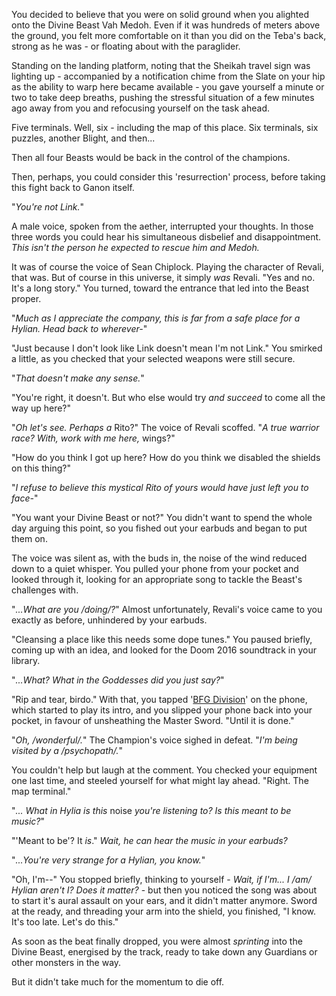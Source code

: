 You decided to believe that you were on solid ground when you alighted onto the Divine Beast Vah Medoh. Even if it was hundreds of meters above the ground, you felt more comfortable on it than you did on the Teba's back, strong as he was - or floating about with the paraglider.

Standing on the landing platform, noting that the Sheikah travel sign was lighting up - accompanied by a notification chime from the Slate on your hip as the ability to warp here became available - you gave yourself a minute or two to take deep breaths, pushing the stressful situation of a few minutes ago away from you and refocusing yourself on the task ahead.

Five terminals. Well, six - including the map of this place. Six terminals, six puzzles, another Blight, and then...

Then all four Beasts would be back in the control of the champions.

Then, perhaps, you could consider this 'resurrection' process, before taking this fight back to Ganon itself.

"*You're not Link.*"

A male voice, spoken from the aether, interrupted your thoughts. In those three words you could hear his simultaneous disbelief and disappointment. *This isn't the person he expected to rescue him and Medoh.*

It was of course the voice of Sean Chiplock. Playing the character of Revali, that was. But of course in this universe, it simply *was* Revali. "Yes and no. It's a long story." You turned, toward the entrance that led into the Beast proper.

"*Much as I appreciate the company, this is far from a safe place for a Hylian. Head back to wherever-*"

"Just because I don't look like Link doesn't mean I'm not Link." You smirked a little, as you checked that your selected weapons were still secure.

"*That doesn't make any sense.*"

"You're right, it doesn't. But who else would try *and succeed* to come all the way up here?"

"*Oh let's see. Perhaps a* Rito?" The voice of Revali scoffed. "*A true warrior race? With, work with me here,* wings?"

"How do you think I got up here? How do you think we disabled the shields on this thing?"

"*I refuse to believe this mystical Rito of yours would have just left you to face-*"

"You want your Divine Beast or not?" You didn't want to spend the whole day arguing this point, so you fished out your earbuds and began to put them on.

The voice was silent as, with the buds in, the noise of the wind reduced down to a quiet whisper. You pulled your phone from your pocket and looked through it, looking for an appropriate song to tackle the Beast's challenges with.

"*...What are you /doing/?*" Almost unfortunately, Revali's voice came to you exactly as before, unhindered by your earbuds.

"Cleansing a place like this needs some dope tunes." You paused briefly, coming up with an idea, and looked for the Doom 2016 soundtrack in your library.

"*...What? What in the Goddesses did you just say?*"

"Rip and tear, birdo." With that, you tapped '[BFG Division](https://youtu.be/QHRuTYtSbJQ)' on the phone, which started to play its intro, and you slipped your phone back into your pocket, in favour of unsheathing the Master Sword. "Until it is done."

"*Oh, /wonderful/.*" The Champion's voice sighed in defeat. "*I'm being visited by a /psychopath/.*"

You couldn't help but laugh at the comment. You checked your equipment one last time, and steeled yourself for what might lay ahead. "Right. The map terminal."

"*... What in Hylia is this* noise *you're listening to? Is this meant to be music?*"

"'Meant to be'? It *is*." *Wait, he can hear the music in your earbuds?*

"*...You're very strange for a Hylian, you know.*"

"Oh, I'm--" You stopped briefly, thinking to yourself - *Wait, if I'm... I /am/ Hylian aren't I? Does it matter?* - but then you noticed the song was about to start it's aural assault on your ears, and it didn't matter anymore. Sword at the ready, and threading your arm into the shield, you finished, "I know. It's too late. Let's do this."

As soon as the beat finally dropped, you were almost *sprinting* into the Divine Beast, energised by the track, ready to take down any Guardians or other monsters in the way.

But it didn't take much for the momentum to die off.